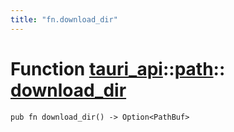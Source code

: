 ```yaml
---
title: "fn.download_dir"
---
```


# Function [tauri_api](/docs/api/rust/tauri_api/../index.html)::​[path](/docs/api/rust/tauri_api/index.html)::​[download_dir](/docs/api/rust/tauri_api/)

    pub fn download_dir() -> Option<PathBuf>
      